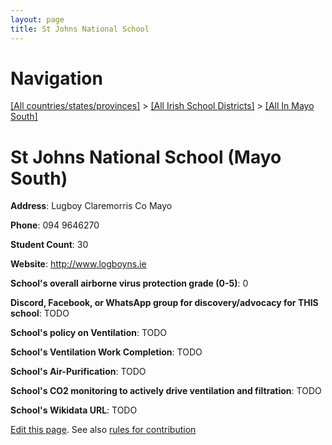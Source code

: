 ```yaml
---
layout: page
title: St Johns National School
---
```

# Navigation

[[All countries/states/provinces]](../../..) > [[All Irish School Districts]](../..) > [[All In Mayo South]](..)

# St Johns National School (Mayo South)

**Address**: Lugboy Claremorris Co Mayo

**Phone**: 094 9646270

**Student Count**: 30

**Website**: <http://www.logboyns.ie>

**School's overall airborne virus protection grade (0-5)**: 0

**Discord, Facebook, or WhatsApp group for discovery/advocacy for THIS school**: TODO

**School's policy on Ventilation**: TODO

**School's Ventilation Work Completion**: TODO

**School's Air-Purification**: TODO

**School's CO2 monitoring to actively drive ventilation and filtration**: TODO

**School's Wikidata URL**: TODO


[Edit this page](https://github.com/ventilate-schools/Ireland/edit/main/./Mayo_South/St_Johns_National_School.md). See also [rules for contribution](../../../contribution-rules/)